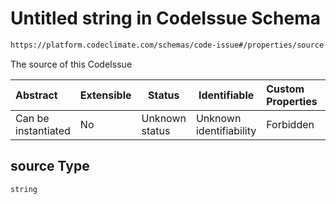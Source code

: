 # Untitled string in CodeIssue Schema

```txt
https://platform.codeclimate.com/schemas/code-issue#/properties/source
```

The source of this CodeIssue


| Abstract            | Extensible | Status         | Identifiable            | Custom Properties | Additional Properties | Access Restrictions | Defined In                                                                            |
| :------------------ | ---------- | -------------- | ----------------------- | :---------------- | --------------------- | ------------------- | ------------------------------------------------------------------------------------- |
| Can be instantiated | No         | Unknown status | Unknown identifiability | Forbidden         | Allowed               | none                | [CodeIssue.schema.json\*](../../schemas/CodeIssue.schema.json "open original schema") |

## source Type

`string`
